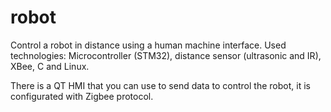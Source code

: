 # robot
Control a robot in distance using a human machine interface. Used technologies: Microcontroller (STM32), distance sensor (ultrasonic and IR), XBee, C and Linux.

There is a QT HMI that you can use to send data to control the robot, it is configurated with Zigbee protocol.
